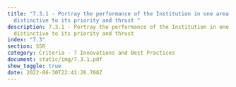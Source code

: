 ```yaml
---
title: "7.3.1 - Portray the performance of the Institution in one area
  distinctive to its priority and thrust "
description: 7.3.1 - Portray the performance of the Institution in one area
  distinctive to its priority and thrust
index: "7.3"
section: SSR
category: Criteria - 7 Innovations and Best Practices
document: static/img/7.3.1.pdf
show_toggle: true
date: 2022-06-30T22:41:26.708Z
---
```

